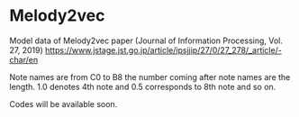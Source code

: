 # Melody2vec
Model data of Melody2vec paper (Journal of Information Processing, Vol. 27, 2019)
https://www.jstage.jst.go.jp/article/ipsjjip/27/0/27_278/_article/-char/en

Note names are from C0 to B8
the number coming after note names are the length.
1.0 denotes 4th note and 0.5 corresponds to 8th note and so on.


Codes will be available soon.
